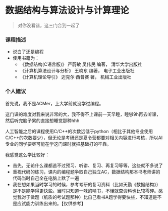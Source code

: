 # 数据结构与算法设计与计算理论

> 对你没看错，这三门合到一起了

### 课程描述
- 说白了还是编程
- 使用书籍为：
  - 《数据结构(C语言版)》 严蔚敏 吴伟民 编著， 清华大学出版社
  - 《计算机算法设计与分析》 王晓东 编著， 电子工业出版社
  - 《计算机理论导引》 迈克尔·西普赛 著， 机械工业出版社

### 个人建议
首先说，我不是ACMer，上大学前就没学过编程。

这门课的难度对我来说非常的大，我不得不上课前一天早睡，睡够9h再去听课，然后听完脑子累的直接想睡觉那种hhh

人工智能之后的课程使用C/C++的次数远低于python（相比于其他专业使用C/C++的次数要少），但无论是考研还是夏令营都要对相关内容进行考核，所以AI专业的同学要尽可能在学这门课时就把基础打的牢靠。

我感觉这么学比较好：
- 首先，无论什么课都逃不过预习、听讲、复习、再复习等等，这些就不多说了
- 重视代码的练习，课内的编程题争取自己独立AC，数据结构那本书老师讲的代码当时自己全在电脑上默了一遍
- 我在想如果当时学习的时候，参考考研的复习资料（比如天勤《数据结构》）是不是能学得更快些。当时只知道一味的啃书，不懂就查资料也比较零碎。感觉我对于做题（纸质的考试题那种）比自己看书A题学得要快些，不知道是不是应试能力训练出来的。【仅供参考】
